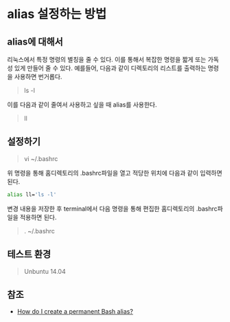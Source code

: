 # alias 설정하는 방법

## alias에 대해서

리눅스에서 특정 명령의 별칭을 줄 수 있다. 이를 통해서 복잡한 명령을 짧게 또는 가독성 있게 만들어 줄 수 있다. 예를들어, 다음과 같이 디렉토리의 리스트를 출력하는 명령을 사용하면 번거롭다.

> ls -l

이를 다음과 같이 줄여서 사용하고 싶을 때 alias를 사용한다.

> ll

## 설정하기

> vi ~/.bashrc

위 명령을 통해 홈디렉토리의 .bashrc파일을 열고 적당한 위치에 다음과 같이 입력하면 된다.

```bash
alias ll='ls -l'
```

변경 내용을 저장한 후 terminal에서 다음 명령을 통해 편집한 홈디렉토리의 .bashrc파일을 적용하면 된다.

> . ~/.bashrc

## 테스트 환경

> Unbuntu 14.04

## 참조

* [How do I create a permanent Bash alias?](http://askubuntu.com/questions/17536/how-do-i-create-a-permanent-bash-alias)

